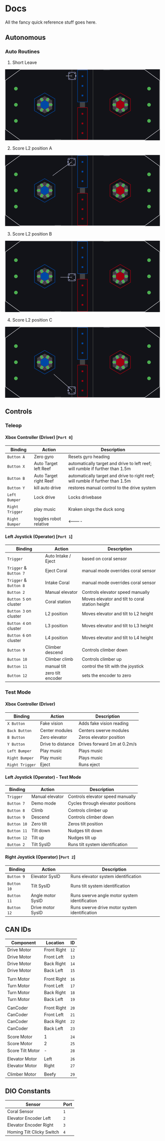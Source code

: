 # Docs

All the fancy quick reference stuff goes here.

## Autonomous

### Auto Routines

1. Short Leave

![Short Leave](autos/leave-short.gif)

2. Score L2 position A

![Score L2 position A](autos/score-l2-a.gif)

3. Score L2 position B

![Score L2 position B](autos/score-l2-b.gif)

4. Score L2 position C

![Score L2 position C](autos/score-l2-c.gif)

## Controls

### Teleop

#### Xbox Controller (Driver) [`Port 0`]

| Binding         | Action                 | Description                                                                    |
| --------------- | ---------------------- | ------------------------------------------------------------------------------ |
| `Button A`      | Zero gyro              | Resets gyro heading                                                            |
| `Button X`      | Auto Target left Reef  | automatically target and drive to left reef; will rumble if further than 1.5m  |
| `Button B`      | Auto Target right Reef | automatically target and drive to right reef; will rumble if further than 1.5m |
| `Button Y`      | kill auto drive        | restores manual control to the drive system                                    |
| `Left Bumper`   | Lock drive             | Locks drivebase                                                                |
| `Right Trigger` | play music             | Kraken sings the duck song                                                     |
| `Right Bumper`  | toggles robot relative | <----                                                                          |

#### Left Joystick (Operator) [`Port 1`]

| Binding                | Action              | Description                                     |
| ---------------------- | ------------------- | ----------------------------------------------- |
| `Trigger`              | Auto Intake / Eject | based on coral sensor                           |
| `Trigger` & `Button 7` | Eject Coral         | manual mode overrides coral sensor              |
| `Trigger` & `Button 8` | Intake Coral        | manual mode overrides coral sensor              |
| `Button 2`             | Manual elevator     | Controls elevator speed manually                |
| `Button 5` on cluster  | Coral station       | Moves elevator and tilt to coral station height |
| `Button 3` on cluster  | L2 position         | Moves elevator and tilt to L2 height            |
| `Button 4` on cluster  | L3 position         | Moves elevator and tilt to L3 height            |
| `Button 6` on cluster  | L4 position         | Moves elevator and tilt to L4 height            |
| `Button 9`             | Climber descend     | Controls climber down                           |
| `Button 10`            | Climber climb       | Controls climber up                             |
| `Button 11`            | manual tilt         | control the tilt with the joystick              |
| `Button 12`            | zero tilt encoder   | sets the encoder to zero                        |

### Test Mode

#### Xbox Controller (Driver)

| Binding         | Action            | Description                 |
| --------------- | ----------------- | --------------------------- |
| `X Button`      | Fake vision       | Adds fake vision reading    |
| `Back Button`   | Center modules    | Centers swerve modules      |
| `B Button`      | Zero elevator     | Zeros elevator position     |
| `Y Button`      | Drive to distance | Drives forward 1m at 0.2m/s |
| `Left Bumper`   | Play music        | Plays music                 |
| `Right Bumper`  | Play music        | Plays music                 |
| `Right Trigger` | Eject             | Runs eject                  |

#### Left Joystick (Operator) - Test Mode

| Binding     | Action          | Description                       |
| ----------- | --------------- | --------------------------------- |
| `Trigger`   | Manual elevator | Controls elevator speed manually  |
| `Button 7`  | Demo mode       | Cycles through elevator positions |
| `Button 8`  | Climb           | Controls climber up               |
| `Button 9`  | Descend         | Controls climber down             |
| `Button 10` | Zero tilt       | Zeros tilt position               |
| `Button 11` | Tilt down       | Nudges tilt down                  |
| `Button 12` | Tilt up         | Nudges tilt up                    |
| `Button 2`  | Tilt SysID      | Runs tilt system identification   |

#### Right Joystick (Operator) [`Port 2`]

| Binding     | Action            | Description                                   |
| ----------- | ----------------- | --------------------------------------------- |
| `Button 9`  | Elevator SysID    | Runs elevator system identification           |
| `Button 10` | Tilt SysID        | Runs tilt system identification               |
| `Button 11` | Angle motor SysID | Runs swerve angle motor system identification |
| `Button 12` | Drive motor SysID | Runs swerve drive motor system identification |

## CAN IDs

| Component        | Location    | ID   |
| ---------------- | ----------- | ---- |
| Drive Motor      | Front Right | `12` |
| Drive Motor      | Front Left  | `13` |
| Drive Motor      | Back Right  | `14` |
| Drive Motor      | Back Left   | `15` |
|                  |             |
| Turn Motor       | Front Right | `16` |
| Turn Motor       | Front Left  | `17` |
| Turn Motor       | Back Right  | `18` |
| Turn Motor       | Back Left   | `19` |
|                  |             |
| CanCoder         | Front Right | `20` |
| CanCoder         | Front Left  | `21` |
| CanCoder         | Back Right  | `22` |
| CanCoder         | Back Left   | `23` |
|                  |             |
| Score Motor      | 1           | `24` |
| Score Motor      | 2           | `25` |
| Score Tilt Motor | -           | `28` |
|                  |             |
| Elevator Motor   | Left        | `26` |
| Elevator Motor   | Right       | `27` |
|                  |             |
| Climber Motor    | Beefy       | `29` |

## DIO Constants

| Sensor                    | Port |
| ------------------------- | ---- |
| Coral Sensor              | `1`  |
| Elevator Encoder Left     | `2`  |
| Elevator Encoder Right    | `3`  |
| Homing Tilt Clicky Switch | `4`  |
